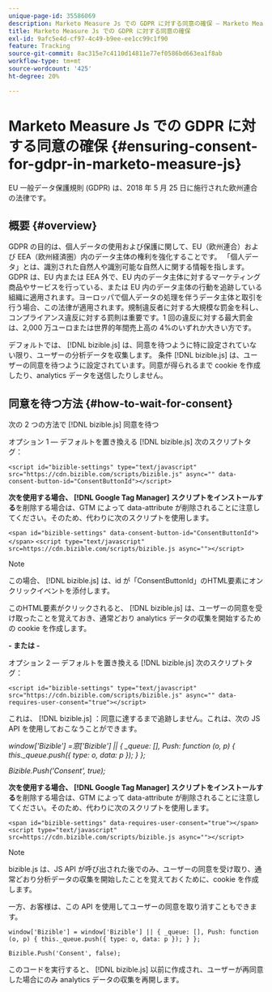 ```yaml
---
unique-page-id: 35586069
description: Marketo Measure Js での GDPR に対する同意の確保 — Marketo Measure — 製品ドキュメント
title: Marketo Measure Js での GDPR に対する同意の確保
exl-id: 9afc5e4d-cf97-4c49-b9ee-ee1cc99c1f90
feature: Tracking
source-git-commit: 8ac315e7c4110d14811e77ef0586bd663ea1f8ab
workflow-type: tm+mt
source-wordcount: '425'
ht-degree: 20%

---
```


# Marketo Measure Js での GDPR に対する同意の確保 {#ensuring-consent-for-gdpr-in-marketo-measure-js}

EU 一般データ保護規則 (GDPR) は、2018 年 5 月 25 日に施行された欧州連合の法律です。

## 概要 {#overview}

GDPR の目的は、個人データの使用および保護に関して、EU（欧州連合）および EEA（欧州経済圏）内のデータ主体の権利を強化することです。 「個人データ」とは、識別された自然人や識別可能な自然人に関する情報を指します。 GDPR は、EU 内または EEA 外で、EU 内のデータ主体に対するマーケティング商品やサービスを行っている、または EU 内のデータ主体の行動を追跡している組織に適用されます。ヨーロッパで個人データの処理を伴うデータ主体と取引を行う場合、この法律が適用されます。規制違反者に対する大規模な罰金を科し、コンプライアンス違反に対する罰則は重要です。1 回の違反に対する最大罰金は、2,000 万ユーロまたは世界的年間売上高の 4%のいずれか大きい方です。

デフォルトでは、 [!DNL bizible.js] は、同意を待つように特に設定されていない限り、ユーザーの分析データを収集します。 条件 [!DNL bizible.js] は、ユーザーの同意を待つように設定されています。同意が得られるまで cookie を作成したり、analytics データを送信したりしません。

## 同意を待つ方法 {#how-to-wait-for-consent}

次の 2 つの方法で [!DNL bizible.js] 同意を待つ

オプション 1 — デフォルトを置き換える [!DNL bizible.js] 次のスクリプトタグ：

`<script id="bizible-settings" type="text/javascript" src="https://cdn.bizible.com/scripts/bizible.js" async="" data-consent-button-id="ConsentButtonId"></script>`

**次を使用する場合、 [!DNL Google Tag Manager] スクリプトをインストールする**&#x200B;を削除する場合は、GTM によって data-attribute が削除されることに注意してください。そのため、代わりに次のスクリプトを使用します。

`<span id="bizible-settings" data-consent-button-id="ConsentButtonId"></span>`
`<script type="text/javascript" src=https://cdn.bizible.com/scripts/bizible.js async=""></script>`

>[!NOTE]
>
>この場合、 [!DNL bizible.js] は、id が「ConsentButtonId」のHTML要素にオンクリックイベントを添付します。

このHTML要素がクリックされると、 [!DNL bizible.js] は、ユーザーの同意を受け取ったことを覚えておき、通常どおり analytics データの収集を開始するための cookie を作成します。

**- または -**

オプション 2 — デフォルトを置き換える [!DNL bizible.js] 次のスクリプトタグ：

`<script id="bizible-settings" type="text/javascript" src="https://cdn.bizible.com/scripts/bizible.js" async="" data-requires-user-consent="true"></script>`

これは、 [!DNL bizible.js] ：同意に達するまで追跡しません。これは、次の JS API を使用しておこなうことができます。

*window[&#39;Bizible&#39;] =窓[&#39;Bizible&#39;] || { _queue: [], Push: function (o, p) { this._queue.push({ type: o, data: p }); } };*

*Bizible.Push(&#39;Consent&#39;, true);*

**次を使用する場合、 [!DNL Google Tag Manager] スクリプトをインストールする**&#x200B;を削除する場合は、GTM によって data-attribute が削除されることに注意してください。そのため、代わりに次のスクリプトを使用します。

`<span id="bizible-settings" data-requires-user-consent="true"></span>`
`<script type="text/javascript" src=https://cdn.bizible.com/scripts/bizible.js async=""></script>`

>[!NOTE]
>
>bizible.js は、JS API が呼び出された後でのみ、ユーザーの同意を受け取り、通常どおり分析データの収集を開始したことを覚えておくために、cookie を作成します。

一方、お客様は、この API を使用してユーザーの同意を取り消すこともできます。

`window['Bizible'] = window['Bizible'] || { _queue: [], Push: function (o, p) { this._queue.push({ type: o, data: p }); } };`

`Bizible.Push('Consent', false);`

このコードを実行すると、 [!DNL bizible.js] 以前に作成され、ユーザーが再同意した場合にのみ analytics データの収集を再開します。
